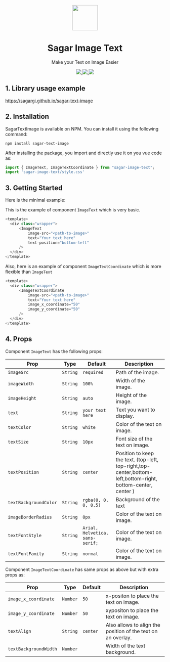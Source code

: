 <p align="center">
	<img src="docs/sit.svg" width="80">
</p>
<h1 align=center>Sagar Image Text</h1>
<p align=center>Make your Text on Image Easier</p>
<p align="center">
<a href="https://www.npmjs.com/package/sagar-image-text">
<img src="https://img.shields.io/npm/v/sagar-image-text"/> 
<img src="https://img.shields.io/npm/dm/sagar-image-text"/>
</a> 
<a href="https://vuejs.org/">
<img src="https://img.shields.io/badge/vue-3-brightgreen.svg"/>
</a>
</p>

##  1. Library usage example

https://sagargi.github.io/sagar-text-image

## 2. Installation

SagarTextImage is available on NPM. You can install it using the following command:

```
npm install sagar-text-image
```
After installing the package, you import and directly use it on you vue code as:

```javascript
import { ImageText, ImageTextCoordinate } from "sagar-image-text";
import 'sagar-image-text/style.css'
```

## 3. Getting Started
Here is the minimal example:

This is the example of component `ImageText` which is very basic.
```javascript
<template>
  <div class="wrapper">
      <ImageText
          image-src="<path-to-image>"
          text="Your text here"
          text-position="bottom-left"
      />
  </div>
</template>
```

Also, here is an example of component `ImageTextCoordinate` which is more flexible than `ImageText`

```javascript
<template>
  <div class="wrapper">
      <ImageTextCoordinate
          image-src="<path-to-image>"
          text="Your text here"
          image_x_coordinate="50"
          image_y_coordinate="50"
      />
  </div>
</template>
```

## 4. Props
Component `ImageText` has the following props:

| Prop        | Type          | Default              | Description                                                                                                  |
|-------------|---------------|----------------------|--------------------------------------------------------------------------------------------------------------|
| `imageSrc` | `String`      | `required`           | Path of the image.                                                                                           |
| `imageWidth` | `String`      | `100%`               | Width of the image.                                                                                          |
| `imageHeight` | `String`     | `auto`               | Height of the image.                                                                                         |
| `text` | `String`       | `your text here`     | Text you want to display.                                                                                    |
| `textColor` | `String`      | `white`              | Color of the text on image.                                                                                  |
| `textSize` | `String`     | `10px`               | Font size of the text on image.                                                                              |
| `textPosition` | `String`       | `center`             | Position to keep the text. (top-left, top-right,top-center,bottom-left,bottom-right, bottom-center, center ) |
| `textBackgroundColor` | `String`      | `rgba(0, 0, 0, 0.5)` | Background of the text                                                                                       |
| `imageBorderRadius` | `String`      | `0px`                | Color of the text on image.                                                                                  |
| `textFontStyle` | `String`      | `Arial, Helvetica, sans-serif;`              | Color of the text on image.                                                                                  |
| `textFontFamily` | `String`      | `normal`              | Color of the text on image.                                                                                  |



Component `ImageTextCoordinate` has same props as above but with extra props as:


| Prop        | Type          | Default | Description                                                  |
|-------------|---------------|----|--------------------------------------------------------------|
| `image_x_coordinate` | `Number`      | `50` | x-positon to place the text on image.                        |
| `image_y_coordinate` | `Number`      | `50` | xypositon to place the text on image.                        |
| `textAlign` | `String`     | `center` | Also allows to align the position of the text on an overlay. |
| `textBackgroundWidth` | `Number`     |    | Width of the text background.                                |








